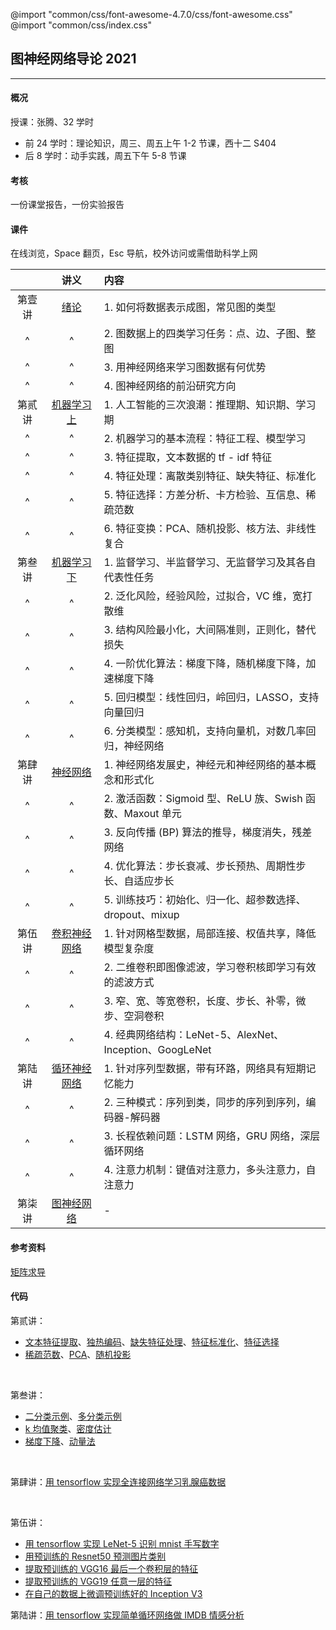@import "common/css/font-awesome-4.7.0/css/font-awesome.css"
@import "common/css/index.css"

## 图神经网络导论 2021

---

#### 概况

授课：张腾、32 学时

- 前 24 学时：理论知识，周三、周五上午 1-2 节课，西十二 S404
- 后 8 学时：动手实践，周五下午 5-8 节课

#### 考核

一份课堂报告，一份实验报告

#### 课件

在线浏览，Space 翻页，Esc 导航，校外访问或需借助科学上网

<div class="threelines outline" markdown=1>

|        |             讲义             | 内容                                                      |
| :----: | :--------------------------: | :-------------------------------------------------------- |
| 第壹讲 |     [绪论](2021/01.html)     | 1. 如何将数据表示成图，常见图的类型                       |
|   ^    |              ^               | 2. 图数据上的四类学习任务：点、边、子图、整图             |
|   ^    |              ^               | 3. 用神经网络来学习图数据有何优势                         |
|   ^    |              ^               | 4. 图神经网络的前沿研究方向                               |
| 第贰讲 | [机器学习 上](2021/02.html)  | 1. 人工智能的三次浪潮：推理期、知识期、学习期             |
|   ^    |              ^               | 2. 机器学习的基本流程：特征工程、模型学习                 |
|   ^    |              ^               | 3. 特征提取，文本数据的 tf - idf 特征                     |
|   ^    |              ^               | 4. 特征处理：离散类别特征、缺失特征、标准化               |
|   ^    |              ^               | 5. 特征选择：方差分析、卡方检验、互信息、稀疏范数         |
|   ^    |              ^               | 6. 特征变换：PCA、随机投影、核方法、非线性复合            |
| 第叁讲 | [机器学习 下](2021/03.html)  | 1. 监督学习、半监督学习、无监督学习及其各自代表性任务     |
|   ^    |              ^               | 2. 泛化风险，经验风险，过拟合，VC 维，宽打散维            |
|   ^    |              ^               | 3. 结构风险最小化，大间隔准则，正则化，替代损失           |
|   ^    |              ^               | 4. 一阶优化算法：梯度下降，随机梯度下降，加速梯度下降     |
|   ^    |              ^               | 5. 回归模型：线性回归，岭回归，LASSO，支持向量回归        |
|   ^    |              ^               | 6. 分类模型：感知机，支持向量机，对数几率回归，神经网络   |
| 第肆讲 |   [神经网络](2021/04.html)   | 1. 神经网络发展史，神经元和神经网络的基本概念和形式化     |
|   ^    |              ^               | 2. 激活函数：Sigmoid 型、ReLU 族、Swish 函数、Maxout 单元 |
|   ^    |              ^               | 3. 反向传播 (BP) 算法的推导，梯度消失，残差网络           |
|   ^    |              ^               | 4. 优化算法：步长衰减、步长预热、周期性步长、自适应步长   |
|   ^    |              ^               | 5. 训练技巧：初始化、归一化、超参数选择、dropout、mixup   |
| 第伍讲 | [卷积神经网络](2021/05.html) | 1. 针对网格型数据，局部连接、权值共享，降低模型复杂度     |
|   ^    |              ^               | 2. 二维卷积即图像滤波，学习卷积核即学习有效的滤波方式     |
|   ^    |              ^               | 3. 窄、宽、等宽卷积，长度、步长、补零，微步、空洞卷积     |
|   ^    |              ^               | 4. 经典网络结构：LeNet-5、AlexNet、Inception、GoogLeNet   |
| 第陆讲 | [循环神经网络](2021/06.html) | 1. 针对序列型数据，带有环路，网络具有短期记忆能力         |
|   ^    |              ^               | 2. 三种模式：序列到类，同步的序列到序列，编码器-解码器    |
|   ^    |              ^               | 3. 长程依赖问题：LSTM 网络，GRU 网络，深层循环网络        |
|   ^    |              ^               | 4. 注意力机制：键值对注意力，多头注意力，自注意力         |
| 第柒讲 |          [图神经网络](2021/08.html)          | -                                                         |

</div>

#### 参考资料

[矩阵求导](2021/supp-matrix-calculus.html)

#### 代码

第贰讲：

- [文本特征提取](python/text-feat.ipynb)、[独热编码](python/one-hot-encoding.ipynb)、[缺失特征处理](python/missing-feat.ipynb)、[特征标准化](python/feat-scaler.ipynb)、[特征选择](python/feat-selection.ipynb)
- [稀疏范数](python/sparse-norm.ipynb)、[PCA](python/pca.ipynb)、[随机投影](python/random-projection.ipynb)

<br>

第叁讲：

- [二分类示例](python/binary-classif.ipynb)、[多分类示例](python/multi-classif.ipynb)
- [k 均值聚类](python/clustering.ipynb)、[密度估计](python/density-estimation.ipynb)
- [梯度下降](python/gradient-descent.ipynb)、[动量法](python/momentum.ipynb)

<br>

第肆讲：[用 tensorflow 实现全连接网络学习乳腺癌数据](python/dnn-wdbc.py)

<br>

第伍讲：

- [用 tensorflow 实现 LeNet-5 识别 mnist 手写数字](python/lenet5-mnist.py)
- [用预训练的 Resnet50 预测图片类别](python/resnet50.py)
- [提取预训练的 VGG16 最后一个卷积层的特征](python/vgg16.py)
- [提取预训练的 VGG19 任意一层的特征](python/vgg19.py)
- [在自己的数据上微调预训练好的 Inception V3](python/vgg19.py)

第陆讲：[用 tensorflow 实现简单循环网络做 IMDB 情感分析](python/rnn4imdb.py)
